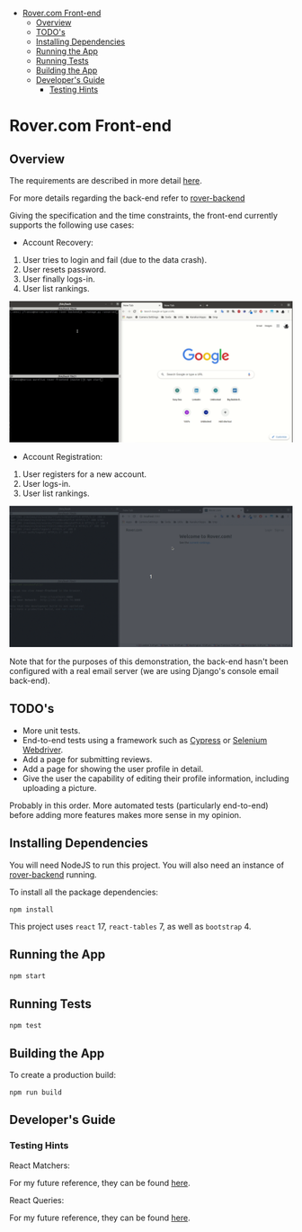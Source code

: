 <!-- START doctoc generated TOC please keep comment here to allow auto update -->
<!-- DON'T EDIT THIS SECTION, INSTEAD RE-RUN doctoc TO UPDATE -->

- [Rover.com Front-end](#rovercom-front-end)
  - [Overview](#overview)
  - [TODO's](#todos)
  - [Installing Dependencies](#installing-dependencies)
  - [Running the App](#running-the-app)
  - [Running Tests](#running-tests)
  - [Building the App](#building-the-app)
  - [Developer's Guide](#developers-guide)
    - [Testing Hints](#testing-hints)

<!-- END doctoc generated TOC please keep comment here to allow auto update -->

# Rover.com Front-end

## Overview

The requirements are described in more detail [here](../specification/README.md).

For more details regarding the back-end refer to [rover-backend](../rover-backend)

Giving the specification and the time constraints, the front-end currently supports the following use cases:

- Account Recovery:

1.  User tries to login and fail (due to the data crash).
2.  User resets password.
3.  User finally logs-in.
4.  User list rankings.

<kbd>
<img src="./images/user-recovers-account.gif">
</kbd>

- Account Registration:

1.  User registers for a new account.
2.  User logs-in.
3.  User list rankings.

<kbd>
<img src="./images/user-registers.gif">
</kbd>

Note that for the purposes of this demonstration, the back-end hasn't been configured with a real email server (we are using Django's console email back-end).

## TODO's

- More unit tests.
- End-to-end tests using a framework such as [Cypress](https://www.cypress.io/) or [Selenium Webdriver](https://webdriver.io/).
- Add a page for submitting reviews.
- Add a page for showing the user profile in detail.
- Give the user the capability of editing their profile information, including uploading a picture.

Probably in this order. More automated tests (particularly end-to-end) before adding more features makes more sense in my opinion.

## Installing Dependencies

You will need NodeJS to run this project. You will also need an instance of [rover-backend](../rover-backend) running.

To install all the package dependencies:

```
npm install
```

This project uses `react` 17, `react-tables` 7, as well as `bootstrap` 4.

## Running the App

```
npm start
```

## Running Tests

```
npm test
```

## Building the App

To create a production build:

```
npm run build
```

## Developer's Guide

### Testing Hints

React Matchers:

For my future reference, they can be found [here](https://www.robinwieruch.de/react-testing-library).

React Queries:

For my future reference, they can be found [here](https://testing-library.com/docs/queries/about).
